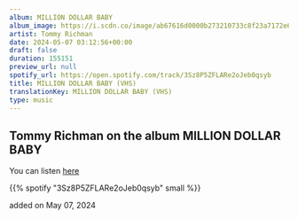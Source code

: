```yaml
---
album: MILLION DOLLAR BABY
album_image: https://i.scdn.co/image/ab67616d0000b273210733c8f23a7172e6ef5705
artist: Tommy Richman
date: 2024-05-07 03:12:56+00:00
draft: false
duration: 155151
preview_url: null
spotify_url: https://open.spotify.com/track/3Sz8P5ZFLARe2oJeb0qsyb
title: MILLION DOLLAR BABY (VHS)
translationKey: MILLION DOLLAR BABY (VHS)
type: music
---
```


## Tommy Richman on the album MILLION DOLLAR BABY

You can listen [here](https://open.spotify.com/track/3Sz8P5ZFLARe2oJeb0qsyb)

{{% spotify "3Sz8P5ZFLARe2oJeb0qsyb" small %}}

added on May 07, 2024